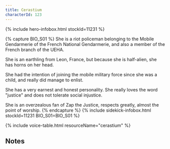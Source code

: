 ```yaml
---
title: Cerastium
characterId: 123
---
```


{% include hero-infobox.html stockId=11231 %}

{% capture BIO_S01 %}
She is a riot policeman belonging to the Mobile Gendarmerie of the French National Gendarmerie, and also a member of the French branch of the UEHA. 

She is an earthling from Leon, France, but because she is half-alien, she has horns on her head. 

She had the intention of joining the mobile military force since she was a child, and really did manage to enlist. 

She has a very earnest and honest personality. She really loves the word "justice" and does not tolerate social injustice. 

She is an overzealous fan of Zap the Justice, respects greatly, almost the point of worship.
{% endcapture %}
{% include sidekick-infobox.html stockId=11231 BIO_S01=BIO_S01 %}

{% include voice-table.html resourceName="cerastium"
%}

## Notes
